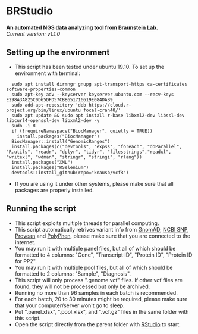 # BRStudio
**An automated NGS data analyzing tool from [Braunstein Lab](http://www.braunstein.team/).**  
*Current version: v1.1.0*

## Setting up the environment
- This script has been tested under ubuntu 19.10. To set up the environment with terminal:  
```
  sudo apt install dirmngr gnupg apt-transport-https ca-certificates software-properties-common
  sudo apt-key adv --keyserver keyserver.ubuntu.com --recv-keys E298A3A825C0D65DFD57CBB651716619E084DAB9
  sudo add-apt-repository 'deb https://cloud.r-project.org/bin/linux/ubuntu focal-cran40/'
  sudo apt update && sudo apt install r-base libxml2-dev libssl-dev libcurl4-openssl-dev libxml2-dev -y
  sudo -i R
  if (!requireNamespace("BiocManager", quietly = TRUE))
    install.packages("BiocManager")
  BiocManager::install("GenomicRanges")
  install.packages(c("devtools", "expss", "foreach", "doParallel", "R.utils", "readr", "dplyr", "tidyr", "filesstrings","readxl", "writexl", "wdman", "stringr", "stringi", "rlang"))
  install.packages("XML")
  install.packages("RSelenium")
  devtools::install_github(repo="knausb/vcfR")
```
- If you are using it under other systems, please make sure that all packages are properly installed.  

## Running the script
- This script exploits multiple threads for parallel computing.  
- This script automatically retrives variant info from [GnomAD](https://gnomad.broadinstitute.org/), [NCBI SNP](https://www.ncbi.nlm.nih.gov/snp/), [Provean](http://provean.jcvi.org/index.php) and [PolyPhen](http://genetics.bwh.harvard.edu/pph2/bgi.shtml), please make sure that you are connected to the internet.    
- You may run it with multiple panel files, but all of which should be formatted to 4 columns: "Gene", "Transcript ID", "Protein ID", "Protein ID for PP2".  
- You may run it with multiple pool files, but all of which should be formatted to 2 columns: "Sample", "Diagnosis".    
- This script will only process ".genome.vcf" files. If other vcf files are found, they will not be processed but only be archived.  
- Running no more than 96 samples in each batch is recommended.  
- For each batch, 20 to 30 minutes might be required, please make sure that your computer/server won't go to sleep.  
- Put ".panel.xlsx", ".pool.xlsx", and ".vcf.gz" files in the same folder with this script.  
- Open the script directly from the parent folder with [RStudio](https://rstudio.com/products/rstudio/) to start.  
